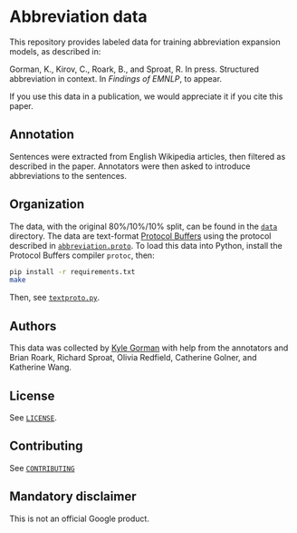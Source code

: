 # Abbreviation data

This repository provides labeled data for training abbreviation expansion
models, as described in:

Gorman, K., Kirov, C., Roark, B., and Sproat, R. In press. Structured
abbreviation in context. In *Findings of EMNLP*, to appear.

If you use this data in a publication, we would appreciate it if you cite this
paper.

## Annotation

Sentences were extracted from English Wikipedia articles, then filtered as
described in the paper. Annotators were then asked to introduce abbreviations to
the sentences.

## Organization

The data, with the original 80%/10%/10% split, can be found in the
[`data`](data/) directory. The data are text-format [Protocol
Buffers](https://developers.google.com/protocol-buffers) using the protocol
described in [`abbreviation.proto`](abbreviation.proto). To load this data
into Python, install the Protocol Buffers compiler `protoc`, then:

```bash
pip install -r requirements.txt
make
```

Then, see [`textproto.py`](textproto.py).

## Authors

This data was collected by [Kyle Gorman](mailto:kbg@google.com) with help from
the annotators and Brian Roark, Richard Sproat, Olivia Redfield, Catherine
Golner, and Katherine Wang.

## License

See [`LICENSE`](LICENSE).

## Contributing

See [`CONTRIBUTING`](CONTRIBUTING)

## Mandatory disclaimer

This is not an official Google product.
